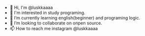 - 👋 Hi, I'm @luskkaaaa
- 👀 I'm interested in study programing.
- 🌱 I’m currently learning english(beginner) and programing logic.
- 💞️ I’m looking to collaborate on onpen source.
- 📫 How to reach me instagram @luskkaaaa
<!---
luskkaaaa/luskkaaaa is a ✨ special ✨ repository because its `README.md` (this file) appears on your GitHub profile.
You can click the Preview link to take a look at your changes.
--->

